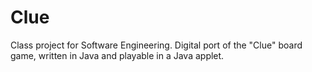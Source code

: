 # Clue
Class project for Software Engineering. Digital port of the "Clue" board game, written in Java and playable in a Java applet.
